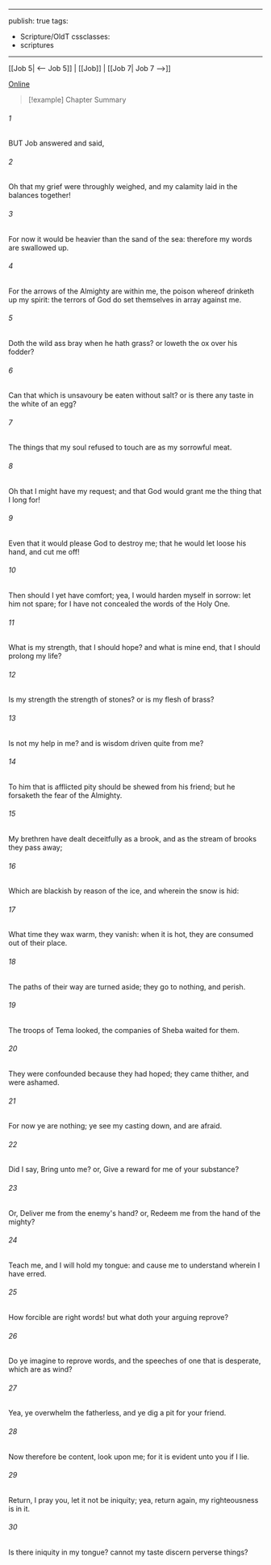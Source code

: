 

---
publish: true
tags:
  - Scripture/OldT
cssclasses:
  - scriptures
---
[[Job 5| <-- Job 5]] | [[Job]] | [[Job 7| Job 7 -->]]

[Online](https://churchofjesuschrist.org/study/scriptures/ot/job/6?lang=eng)

>[!example] Chapter Summary
>
###### 1
BUT Job answered and said,
###### 2
Oh that my grief were throughly weighed, and my calamity laid in the balances together!
###### 3
For now it would be heavier than the sand of the sea: therefore my words are swallowed up.
###### 4
For the arrows of the Almighty are within me, the poison whereof drinketh up my spirit: the terrors of God do set themselves in array against me.
###### 5
Doth the wild ass bray when he hath grass?  or loweth the ox over his fodder?
###### 6
Can that which is unsavoury be eaten without salt?  or is there any taste in the white of an egg?
###### 7
The things that my soul refused to touch are as my sorrowful meat.
###### 8
Oh that I might have my request; and that God would grant me the thing that I long for!
###### 9
Even that it would please God to destroy me; that he would let loose his hand, and cut me off!
###### 10
Then should I yet have comfort; yea, I would harden myself in sorrow: let him not spare; for I have not concealed the words of the Holy One.
###### 11
What is my strength, that I should hope?  and what is mine end, that I should prolong my life?
###### 12
Is my strength the strength of stones?  or is my flesh of brass?
###### 13
Is not my help in me?  and is wisdom driven quite from me?
###### 14
To him that is afflicted pity should be shewed from his friend; but he forsaketh the fear of the Almighty.
###### 15
My brethren have dealt deceitfully as a brook, and as the stream of brooks they pass away;
###### 16
Which are blackish by reason of the ice, and wherein the snow is hid:
###### 17
What time they wax warm, they vanish: when it is hot, they are consumed out of their place.
###### 18
The paths of their way are turned aside; they go to nothing, and perish.
###### 19
The troops of Tema looked, the companies of Sheba waited for them.
###### 20
They were confounded because they had hoped; they came thither, and were ashamed.
###### 21
For now ye are nothing; ye see my casting down, and are afraid.
###### 22
Did I say, Bring unto me?  or, Give a reward for me of your substance?
###### 23
Or, Deliver me from the enemy's hand?  or, Redeem me from the hand of the mighty?
###### 24
Teach me, and I will hold my tongue: and cause me to understand wherein I have erred.
###### 25
How forcible are right words!  but what doth your arguing reprove?
###### 26
Do ye imagine to reprove words, and the speeches of one that is desperate, which are as wind?
###### 27
Yea, ye overwhelm the fatherless, and ye dig a pit for your friend.
###### 28
Now therefore be content, look upon me; for it is evident unto you if I lie.
###### 29
Return, I pray you, let it not be iniquity; yea, return again, my righteousness is in it.
###### 30
Is there iniquity in my tongue?  cannot my taste discern perverse things?



